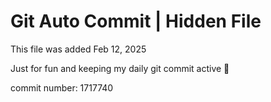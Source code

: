# Git Auto Commit | Hidden File

This file was added Feb 12, 2025

Just for fun and keeping my daily git commit active 🤪

commit number: 1717740
